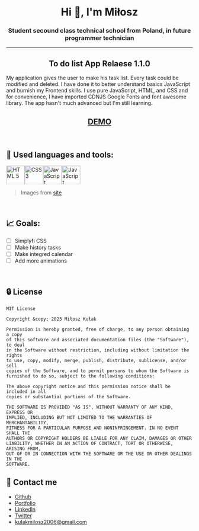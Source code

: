 <h1 align="center">Hi 👋, I'm Miłosz</h1>
<h3 align="center">Student secound class technical school from Poland, in future programmer technician</h3>

---

<h2 align="center"><b>To do list App</b> Relaese 1.1.0</h2>

My application gives the user to make his task list. Every task could be modified and deleted. I have done it to better understand basics JavaScript and burnish my Frontend skills. I use pure JavaScript, HTML, and CSS and for convenience, I have imported CDNJS Google Fonts and font awesome library. The app hasn't much advanced but I'm still learning.

<h2 align="center"><a href="https://todolist-by-nisser111.netlify.app">DEMO</a></h2>

<br>

## 🔎 Used languages and tools:

<img src="https://cdn.svgporn.com/logos/html-5.svg" alt="HTML 5" width="50" height="50"><img src="https://cdn.svgporn.com/logos/css-3.svg" alt="CSS 3" width="50" height="50"><img src="https://cdn.svgporn.com/logos/javascript.svg" alt="JavaScript" width="50" height="50"><img src="https://cdn.svgporn.com/logos/figma.svg" alt="JavaScript" width="50" height="50">

> Images from [site](https://svgporn.com/#search=font%20aw)

<br>

## 📈 Goals:

- [ ] Simplyfi CSS
- [ ] Make history tasks
- [ ] Make integred calendar
- [ ] Add more animations

<br>

## 🔒 License

    MIT License

    Copyright &copy; 2023 Miłosz Kułak

    Permission is hereby granted, free of charge, to any person obtaining a copy
    of this software and associated documentation files (the "Software"), to deal
    in the Software without restriction, including without limitation the rights
    to use, copy, modify, merge, publish, distribute, sublicense, and/or sell
    copies of the Software, and to permit persons to whom the Software is
    furnished to do so, subject to the following conditions:

    The above copyright notice and this permission notice shall be included in all
    copies or substantial portions of the Software.

    THE SOFTWARE IS PROVIDED "AS IS", WITHOUT WARRANTY OF ANY KIND, EXPRESS OR
    IMPLIED, INCLUDING BUT NOT LIMITED TO THE WARRANTIES OF MERCHANTABILITY,
    FITNESS FOR A PARTICULAR PURPOSE AND NONINFRINGEMENT. IN NO EVENT SHALL THE
    AUTHORS OR COPYRIGHT HOLDERS BE LIABLE FOR ANY CLAIM, DAMAGES OR OTHER
    LIABILITY, WHETHER IN AN ACTION OF CONTRACT, TORT OR OTHERWISE, ARISING FROM,
    OUT OF OR IN CONNECTION WITH THE SOFTWARE OR THE USE OR OTHER DEALINGS IN THE
    SOFTWARE.

## 📧 Contact me

- [Github](https://www.github.com/Nisser111)
- [Portfolio](https://miloszkulak-webdev.com)
- [Linkedln](https://www.linkedin.com/in/mi%C5%82osz-ku%C5%82ak-047948223/)
- [Twitter](https://twitter.com/MiloszKulak)
- kulakmilosz2006@gmail.com
